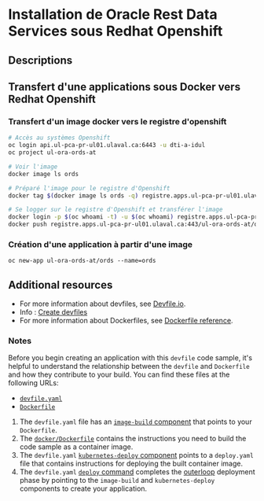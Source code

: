 # Installation de Oracle Rest Data Services sous Redhat Openshift

## Descriptions

   

## Transfert d'une applications sous Docker vers Redhat Openshift
### Transfert d'un image docker vers le registre d'openshift
```bash
# Accès au systèmes Openshift
oc login api.ul-pca-pr-ul01.ulaval.ca:6443 -u dti-a-idul
oc project ul-ora-ords-at

# Voir l'image
docker image ls ords

# Préparé l'image pour le registre d'Openshift
docker tag $(docker image ls ords -q) registre.apps.ul-pca-pr-ul01.ulaval.ca:443/ul-ora-ords-at/ords

# Se logger sur le registre d'Openshift et transférer l'image
docker login -p $(oc whoami -t) -u $(oc whoami) registre.apps.ul-pca-pr-ul01.ulaval.ca:443
docker push registre.apps.ul-pca-pr-ul01.ulaval.ca:443/ul-ora-ords-at/ords

```
### Création d'une application à partir d'une image 
```
oc new-app ul-ora-ords-at/ords --name=ords
```

## Additional resources
* For more information about devfiles, see [Devfile.io](https://devfile.io/).
* Info : [Create devfiles](https://devfile.io/docs/2.2.2/create-devfiles)
* For more information about Dockerfiles, see [Dockerfile reference](https://docs.docker.com/engine/reference/builder/).
  
### Notes
Before you begin creating an application with this `devfile` code sample, it's helpful to understand the relationship between the `devfile` and `Dockerfile` and how they contribute to your build. You can find these files at the following URLs:

* [`devfile.yaml`](https://github.com/devfile-samples/devfile-sample-python-basic/blob/main/devfile.yaml)
* [`Dockerfile`](https://github.com/devfile-samples/devfile-sample-python-basic/blob/main/docker/Dockerfile)

1. The `devfile.yaml` file has an [`image-build` component](https://github.com/devfile-samples/devfile-sample-python-basic/blob/main/devfile.yaml#L24-L30) that points to your `Dockerfile`.
2. The [`docker/Dockerfile`](https://github.com/devfile-samples/devfile-sample-python-basic/blob/main/docker/Dockerfile) contains the instructions you need to build the code sample as a container image.
3. The `devfile.yaml` [`kubernetes-deploy` component](https://github.com/devfile-samples/devfile-sample-python-basic/blob/main/devfile.yaml#L31-L44) points to a `deploy.yaml` file that contains instructions for deploying the built container image.
4. The `devfile.yaml` [`deploy` command](https://github.com/devfile-samples/devfile-sample-python-basic/blob/main/devfile.yaml#L46-L59) completes the [outerloop](https://devfile.io/docs/2.2.0/innerloop-vs-outerloop) deployment phase by pointing to the `image-build` and `kubernetes-deploy` components to create your application.

